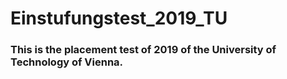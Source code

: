 # Einstufungstest_2019_TU

### This is the placement test of 2019 of the University of Technology of Vienna.
